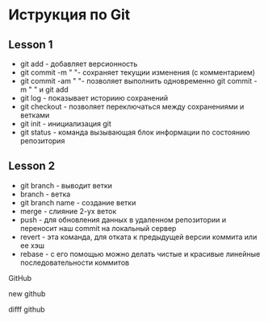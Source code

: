 # Иструкция по Git

## Lesson 1
+ git add - добавляет версионность 
+ git commit -m " "- сохраняет текущии изменения (с комментарием)
+ git commit -am " "- позволяет выполнить одновременно git commit -m " " и git add
+ git log - показывает историию сохранений 
+ git checkout - позволяет переключаться между сохранениями и ветками
+ git init - инициализация git
+ git status - команда вызывающая блок информации по состоянию репозитория

## Lesson 2
+ git branch - выводит ветки
+ branch - ветка
+ git branch name - создание ветки
+ merge - слияние 2-ух веток
+ push - для обновления данных в удаленном репозитории и переносит наш commit на локальный сервер
+ revert - эта команда, для отката к предыдущей версии коммита или ее хэш
+ rebase - c его помощью можно делать чистые и красивые линейные последовательности коммитов



GitHub

new github

difff github
